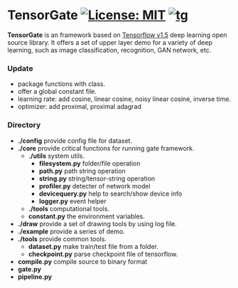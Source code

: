 # TensorGate [![License: MIT](https://img.shields.io/badge/License-MIT-yellow.svg)]() [![tg](https://img.shields.io/badge/TensorGate-v4.0-brightgreen.svg)]()
**TensorGate** is an framework based on [Tensorflow v1.5](https://github.com/tensorflow/tensorflow) deep learning open source library. It offers a set of upper layer demo for a variety of deep learning, such as image classification, recognition, GAN network, etc.

### Update
- package functions with class.
- offer a global constant file.
- learning rate: add cosine, linear cosine, noisy linear cosine, inverse time.
- optimizer: add proximal, proximal adagrad

### Directory
- **./config** provide config file for dataset.
- **./core** provide critical functions for running gate framework.
  - **./utils** system utils.
    - **filesystem.py** folder/file operation
    - **path.py** path string operation
    - **string.py** string/tensor-string operation
    - **profiler.py** detecter of network model
    - **devicequery.py** help to search/show device info
    - **logger.py** event helper
  - **./tools** computational tools.
  - **constant.py** the environment variables.
- **./draw** provide a set of drawing tools by using log file.
- **./example** provide a series of demo.
- **./tools** provide common tools.
  - **dataset.py** make train/test file from a folder.
  - **checkpoint.py** parse checkpoint file of tensorflow.
- **compile.py** compile source to binary format
- **gate.py**
- **pipeline.py**
